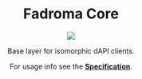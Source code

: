 <div align="center">

# Fadroma Core

[![](https://img.shields.io/npm/v/@fadroma/client?color=%2365b34c&label=%40fadroma%2Fclient&style=for-the-badge)](https://www.npmjs.com/package/@fadroma/client)

Base layer for isomorphic dAPI clients.

For usage info see the [**Specification**](./client.spec.ts.md).

</div>
